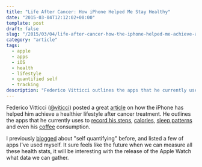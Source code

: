 ```yaml
---
title: "Life After Cancer: How iPhone Helped Me Stay Healthy"
date: "2015-03-04T12:12:02+00:00"
template: post
draft: false
slug: "/2015/03/04/life-after-cancer-how-the-iphone-helped-me-achieve-a-healthier-lifestyle/"
category: "article"
tags:
  - apple
  - apps
  - iOS
  - health
  - lifestyle
  - quantified self
  - tracking
description: "Federico Vitticci outlines the apps that he currently uses to record his steps, calories, sleep patterns and even his coffee consumption."
---
```


Federico Vitticci (<a href="https://twitter.com/viticci" title="@viticci" target="_blank">@viticci</a>) posted a great [article](http://www.macstories.net/stories/life-after-cancer-how-the-iphone-helped-me-achieve-a-healthier-lifestyle/) on how the iPhone has helped him achieve a healthier lifestyle after cancer treatment. He outlines the apps that he currently uses to <a href="https://itunes.apple.com/nz/app/pedometer++/id712286167?mt=8&uo=4&at=10lnRx" title="Pedometer++" target="_blank">record his steps</a>, <a href="https://itunes.apple.com/nz/app/lifesum-lifestyle-tracker/id286906691?mt=8&uo=4&at=10lnRx" title="Lifesum" target="_blank">calories</a>, <a href="https://itunes.apple.com/nz/app/pillow-smart-sleep-cycle-alarm/id878691772?mt=8&uo=4&at=10lnRx" title="Pillow" target="_blank">sleep patterns</a> and even his <a href="https://itunes.apple.com/nz/app/up-coffee/id828031130?mt=8&uo=4&at=10lnRx" title="UP Coffee" target="_blank">coffee</a> consumption.

I previously <a href="http://www.andrewford.co.nz/self-quantifying/" title="Self Quantifying">blogged</a> about "self quantifying" before, and listed a few of apps I've used myself. It sure feels like the future when we can measure all these health stats, it will be interesting with the release of the Apple Watch what data we can gather.
